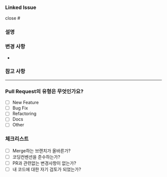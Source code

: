 ### Linked Issue

close #

### 설명

<!-- 해당 PR이 해결한 것이 "무엇"인지 명확하고 간결하게 적어주세요. -->

### 변경 사항

<!-- 변경된 파일명을 적어주세요. -->
- 

### 참고 사항

<!-- 스크린샷 또는 전하고 싶은 말을 자유롭게 적어주세요. -->

---

### Pull Request의 유형은 무엇인가요?

- [ ] New Feature
- [ ] Bug Fix
- [ ] Refactoring
- [ ] Docs
- [ ] Other

### 체크리스트

- [ ] Merge하는 브랜치가 올바른가?
- [ ] 코딩컨벤션을 준수하는가?
- [ ] PR과 관련없는 변경사항이 없는가?
- [ ] 내 코드에 대한 자기 검토가 되었는가?